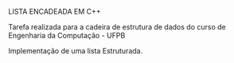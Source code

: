 LISTA ENCADEADA EM C++

Tarefa realizada para a cadeira de estrutura de dados do curso de Engenharia da Computação - UFPB

Implementação de uma lista Estruturada.

